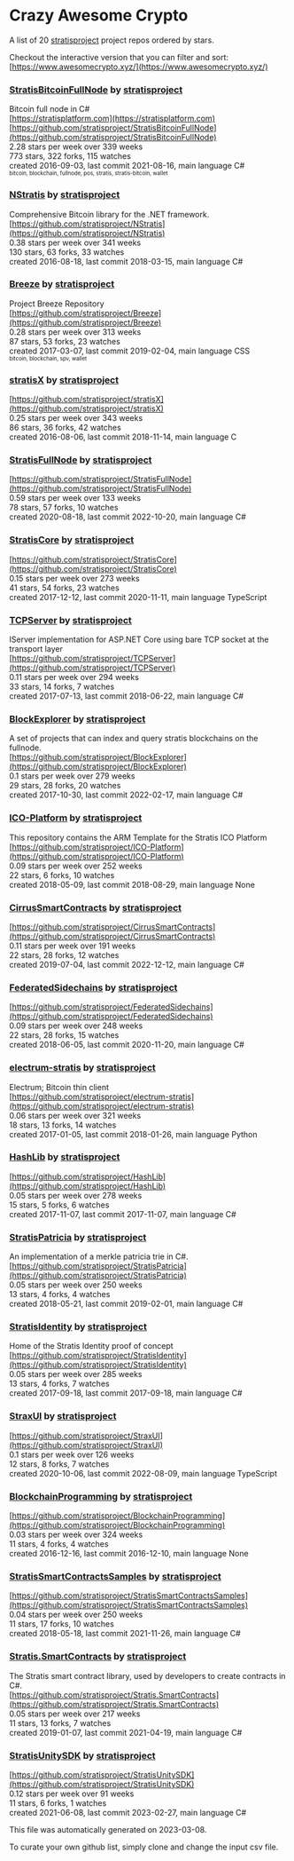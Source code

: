 # Crazy Awesome Crypto
A list of 20 [stratisproject](https://github.com/stratisproject) project repos ordered by stars.  

Checkout the interactive version that you can filter and sort: 
[https://www.awesomecrypto.xyz/](https://www.awesomecrypto.xyz/)  


### [StratisBitcoinFullNode](https://github.com/stratisproject/StratisBitcoinFullNode) by [stratisproject](https://github.com/stratisproject)  
Bitcoin full node in C#  
[https://stratisplatform.com](https://stratisplatform.com)  
[https://github.com/stratisproject/StratisBitcoinFullNode](https://github.com/stratisproject/StratisBitcoinFullNode)  
2.28 stars per week over 339 weeks  
773 stars, 322 forks, 115 watches  
created 2016-09-03, last commit 2021-08-16, main language C#  
<sub><sup>bitcoin, blockchain, fullnode, pos, stratis, stratis-bitcoin, wallet</sup></sub>


### [NStratis](https://github.com/stratisproject/NStratis) by [stratisproject](https://github.com/stratisproject)  
Comprehensive Bitcoin library for the .NET framework.  
[https://github.com/stratisproject/NStratis](https://github.com/stratisproject/NStratis)  
0.38 stars per week over 341 weeks  
130 stars, 63 forks, 33 watches  
created 2016-08-18, last commit 2018-03-15, main language C#  


### [Breeze](https://github.com/stratisproject/Breeze) by [stratisproject](https://github.com/stratisproject)  
Project Breeze Repository  
[https://github.com/stratisproject/Breeze](https://github.com/stratisproject/Breeze)  
0.28 stars per week over 313 weeks  
87 stars, 53 forks, 23 watches  
created 2017-03-07, last commit 2019-02-04, main language CSS  
<sub><sup>bitcoin, blockchain, spv, wallet</sup></sub>


### [stratisX](https://github.com/stratisproject/stratisX) by [stratisproject](https://github.com/stratisproject)  
  
[https://github.com/stratisproject/stratisX](https://github.com/stratisproject/stratisX)  
0.25 stars per week over 343 weeks  
86 stars, 36 forks, 42 watches  
created 2016-08-06, last commit 2018-11-14, main language C  


### [StratisFullNode](https://github.com/stratisproject/StratisFullNode) by [stratisproject](https://github.com/stratisproject)  
  
[https://github.com/stratisproject/StratisFullNode](https://github.com/stratisproject/StratisFullNode)  
0.59 stars per week over 133 weeks  
78 stars, 57 forks, 10 watches  
created 2020-08-18, last commit 2022-10-20, main language C#  


### [StratisCore](https://github.com/stratisproject/StratisCore) by [stratisproject](https://github.com/stratisproject)  
  
[https://github.com/stratisproject/StratisCore](https://github.com/stratisproject/StratisCore)  
0.15 stars per week over 273 weeks  
41 stars, 54 forks, 23 watches  
created 2017-12-12, last commit 2020-11-11, main language TypeScript  


### [TCPServer](https://github.com/stratisproject/TCPServer) by [stratisproject](https://github.com/stratisproject)  
IServer implementation for ASP.NET Core using bare TCP socket at the transport layer  
[https://github.com/stratisproject/TCPServer](https://github.com/stratisproject/TCPServer)  
0.11 stars per week over 294 weeks  
33 stars, 14 forks, 7 watches  
created 2017-07-13, last commit 2018-06-22, main language C#  


### [BlockExplorer](https://github.com/stratisproject/BlockExplorer) by [stratisproject](https://github.com/stratisproject)  
A set of projects that can index and query stratis blockchains on the fullnode.  
[https://github.com/stratisproject/BlockExplorer](https://github.com/stratisproject/BlockExplorer)  
0.1 stars per week over 279 weeks  
29 stars, 28 forks, 20 watches  
created 2017-10-30, last commit 2022-02-17, main language C#  


### [ICO-Platform](https://github.com/stratisproject/ICO-Platform) by [stratisproject](https://github.com/stratisproject)  
This repository contains the ARM Template for the Stratis ICO Platform  
[https://github.com/stratisproject/ICO-Platform](https://github.com/stratisproject/ICO-Platform)  
0.09 stars per week over 252 weeks  
22 stars, 6 forks, 10 watches  
created 2018-05-09, last commit 2018-08-29, main language None  


### [CirrusSmartContracts](https://github.com/stratisproject/CirrusSmartContracts) by [stratisproject](https://github.com/stratisproject)  
  
[https://github.com/stratisproject/CirrusSmartContracts](https://github.com/stratisproject/CirrusSmartContracts)  
0.11 stars per week over 191 weeks  
22 stars, 28 forks, 12 watches  
created 2019-07-04, last commit 2022-12-12, main language C#  


### [FederatedSidechains](https://github.com/stratisproject/FederatedSidechains) by [stratisproject](https://github.com/stratisproject)  
  
[https://github.com/stratisproject/FederatedSidechains](https://github.com/stratisproject/FederatedSidechains)  
0.09 stars per week over 248 weeks  
22 stars, 28 forks, 15 watches  
created 2018-06-05, last commit 2020-11-20, main language C#  


### [electrum-stratis](https://github.com/stratisproject/electrum-stratis) by [stratisproject](https://github.com/stratisproject)  
Electrum; Bitcoin thin client  
[https://github.com/stratisproject/electrum-stratis](https://github.com/stratisproject/electrum-stratis)  
0.06 stars per week over 321 weeks  
18 stars, 13 forks, 14 watches  
created 2017-01-05, last commit 2018-01-26, main language Python  


### [HashLib](https://github.com/stratisproject/HashLib) by [stratisproject](https://github.com/stratisproject)  
  
[https://github.com/stratisproject/HashLib](https://github.com/stratisproject/HashLib)  
0.05 stars per week over 278 weeks  
15 stars, 5 forks, 6 watches  
created 2017-11-07, last commit 2017-11-07, main language C#  


### [StratisPatricia](https://github.com/stratisproject/StratisPatricia) by [stratisproject](https://github.com/stratisproject)  
An implementation of a merkle patricia trie in C#.  
[https://github.com/stratisproject/StratisPatricia](https://github.com/stratisproject/StratisPatricia)  
0.05 stars per week over 250 weeks  
13 stars, 4 forks, 4 watches  
created 2018-05-21, last commit 2019-02-01, main language C#  


### [StratisIdentity](https://github.com/stratisproject/StratisIdentity) by [stratisproject](https://github.com/stratisproject)  
Home of the Stratis Identity proof of concept  
[https://github.com/stratisproject/StratisIdentity](https://github.com/stratisproject/StratisIdentity)  
0.05 stars per week over 285 weeks  
13 stars, 4 forks, 7 watches  
created 2017-09-18, last commit 2017-09-18, main language C#  


### [StraxUI](https://github.com/stratisproject/StraxUI) by [stratisproject](https://github.com/stratisproject)  
  
[https://github.com/stratisproject/StraxUI](https://github.com/stratisproject/StraxUI)  
0.1 stars per week over 126 weeks  
12 stars, 8 forks, 7 watches  
created 2020-10-06, last commit 2022-08-09, main language TypeScript  


### [BlockchainProgramming](https://github.com/stratisproject/BlockchainProgramming) by [stratisproject](https://github.com/stratisproject)  
  
[https://github.com/stratisproject/BlockchainProgramming](https://github.com/stratisproject/BlockchainProgramming)  
0.03 stars per week over 324 weeks  
11 stars, 4 forks, 4 watches  
created 2016-12-16, last commit 2016-12-10, main language None  


### [StratisSmartContractsSamples](https://github.com/stratisproject/StratisSmartContractsSamples) by [stratisproject](https://github.com/stratisproject)  
  
[https://github.com/stratisproject/StratisSmartContractsSamples](https://github.com/stratisproject/StratisSmartContractsSamples)  
0.04 stars per week over 250 weeks  
11 stars, 17 forks, 10 watches  
created 2018-05-18, last commit 2021-11-26, main language C#  


### [Stratis.SmartContracts](https://github.com/stratisproject/Stratis.SmartContracts) by [stratisproject](https://github.com/stratisproject)  
The Stratis smart contract library, used by developers to create contracts in C#.  
[https://github.com/stratisproject/Stratis.SmartContracts](https://github.com/stratisproject/Stratis.SmartContracts)  
0.05 stars per week over 217 weeks  
11 stars, 13 forks, 7 watches  
created 2019-01-07, last commit 2021-04-19, main language C#  


### [StratisUnitySDK](https://github.com/stratisproject/StratisUnitySDK) by [stratisproject](https://github.com/stratisproject)  
  
[https://github.com/stratisproject/StratisUnitySDK](https://github.com/stratisproject/StratisUnitySDK)  
0.12 stars per week over 91 weeks  
11 stars, 6 forks, 1 watches  
created 2021-06-08, last commit 2023-02-27, main language C#  


This file was automatically generated on 2023-03-08.  

To curate your own github list, simply clone and change the input csv file.  